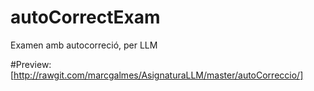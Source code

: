 # autoCorrectExam
Examen amb autocorreció, per LLM

#Preview: [http://rawgit.com/marcgalmes/AsignaturaLLM/master/autoCorreccio/]
